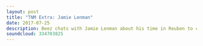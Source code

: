 ```yaml
---
layout: post
title: "TNM Extra: Jamie Lenman"
date: 2017-07-25
description: Beez chats with Jamie Lenman about his time in Reuben to celebrate the reissue of the band’s final album, In Nothing Trust. We delve into the entire history of one of Britain's best bands of this century, Jamie’s teenage years and musical upbringing, the differences between being part of a band and a solo artist, what it’s like to be hated by Sum 41’s audience and much, much more in a feature length chat filled with laughs and astute observations from a man that we will lovingly call a national treasure. Listen to Reuben. Your life will be better for it.
soundcloud: 334703825
---
```

